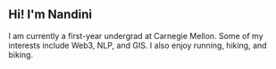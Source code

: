 ## Hi! I'm Nandini

I am currently a first-year undergrad at Carnegie Mellon. Some of my interests include Web3, NLP, and GIS. I also enjoy running, hiking, and biking. 
